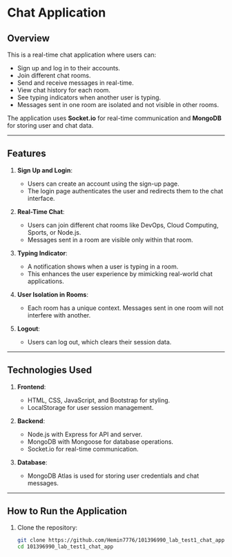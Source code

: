 # Chat Application

## Overview

This is a real-time chat application where users can:

- Sign up and log in to their accounts.
- Join different chat rooms.
- Send and receive messages in real-time.
- View chat history for each room.
- See typing indicators when another user is typing.
- Messages sent in one room are isolated and not visible in other rooms.

The application uses **Socket.io** for real-time communication and **MongoDB** for storing user and chat data.

---

## Features

1. **Sign Up and Login**:

   - Users can create an account using the sign-up page.
   - The login page authenticates the user and redirects them to the chat interface.

2. **Real-Time Chat**:

   - Users can join different chat rooms like DevOps, Cloud Computing, Sports, or Node.js.
   - Messages sent in a room are visible only within that room.

3. **Typing Indicator**:

   - A notification shows when a user is typing in a room.
   - This enhances the user experience by mimicking real-world chat applications.

4. **User Isolation in Rooms**:

   - Each room has a unique context. Messages sent in one room will not interfere with another.

5. **Logout**:
   - Users can log out, which clears their session data.

---

## Technologies Used

1. **Frontend**:

   - HTML, CSS, JavaScript, and Bootstrap for styling.
   - LocalStorage for user session management.

2. **Backend**:

   - Node.js with Express for API and server.
   - MongoDB with Mongoose for database operations.
   - Socket.io for real-time communication.

3. **Database**:
   - MongoDB Atlas is used for storing user credentials and chat messages.

---

## How to Run the Application

1. Clone the repository:
   ```bash
   git clone https://github.com/Hemin7776/101396990_lab_test1_chat_app.git
   cd 101396990_lab_test1_chat_app
   ```
